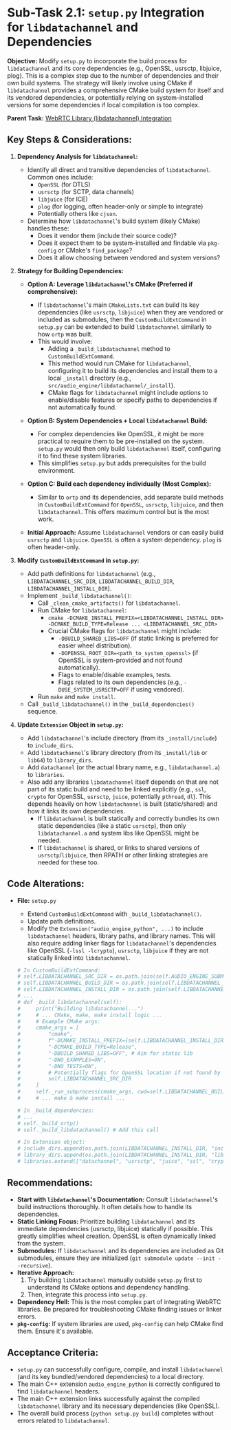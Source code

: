 # Sub-Task 2.1: `setup.py` Integration for `libdatachannel` and Dependencies

**Objective:** Modify `setup.py` to incorporate the build process for `libdatachannel` and its core dependencies (e.g., OpenSSL, usrsctp, libjuice, plog). This is a complex step due to the number of dependencies and their own build systems. The strategy will likely involve using CMake if `libdatachannel` provides a comprehensive CMake build system for itself and its vendored dependencies, or potentially relying on system-installed versions for some dependencies if local compilation is too complex.

**Parent Task:** [WebRTC Library (libdatachannel) Integration](../task_02_webrtc_library_integration.md)

## Key Steps & Considerations:

1.  **Dependency Analysis for `libdatachannel`:**
    *   Identify all direct and transitive dependencies of `libdatachannel`. Common ones include:
        *   `OpenSSL` (for DTLS)
        *   `usrsctp` (for SCTP, data channels)
        *   `libjuice` (for ICE)
        *   `plog` (for logging, often header-only or simple to integrate)
        *   Potentially others like `cjson`.
    *   Determine how `libdatachannel`'s build system (likely CMake) handles these:
        *   Does it vendor them (include their source code)?
        *   Does it expect them to be system-installed and findable via `pkg-config` or CMake's `find_package`?
        *   Does it allow choosing between vendored and system versions?

2.  **Strategy for Building Dependencies:**
    *   **Option A: Leverage `libdatachannel`'s CMake (Preferred if comprehensive):**
        *   If `libdatachannel`'s main `CMakeLists.txt` can build its key dependencies (like `usrsctp`, `libjuice`) when they are vendored or included as submodules, then the `CustomBuildExtCommand` in `setup.py` can be extended to build `libdatachannel` similarly to how `ortp` was built.
        *   This would involve:
            *   Adding a `_build_libdatachannel` method to `CustomBuildExtCommand`.
            *   This method would run CMake for `libdatachannel`, configuring it to build its dependencies and install them to a local `_install` directory (e.g., `src/audio_engine/libdatachannel/_install`).
            *   CMake flags for `libdatachannel` might include options to enable/disable features or specify paths to dependencies if not automatically found.
    *   **Option B: System Dependencies + Local `libdatachannel` Build:**
        *   For complex dependencies like OpenSSL, it might be more practical to require them to be pre-installed on the system. `setup.py` would then only build `libdatachannel` itself, configuring it to find these system libraries.
        *   This simplifies `setup.py` but adds prerequisites for the build environment.
    *   **Option C: Build each dependency individually (Most Complex):**
        *   Similar to `ortp` and its dependencies, add separate build methods in `CustomBuildExtCommand` for `OpenSSL`, `usrsctp`, `libjuice`, and then `libdatachannel`. This offers maximum control but is the most work.

    *   **Initial Approach:** Assume `libdatachannel` vendors or can easily build `usrsctp` and `libjuice`. `OpenSSL` is often a system dependency. `plog` is often header-only.

3.  **Modify `CustomBuildExtCommand` in `setup.py`:**
    *   Add path definitions for `libdatachannel` (e.g., `LIBDATACHANNEL_SRC_DIR`, `LIBDATACHANNEL_BUILD_DIR`, `LIBDATACHANNEL_INSTALL_DIR`).
    *   Implement `_build_libdatachannel()`:
        *   Call `_clean_cmake_artifacts()` for `libdatachannel`.
        *   Run CMake for `libdatachannel`:
            *   `cmake -DCMAKE_INSTALL_PREFIX=<LIBDATACHANNEL_INSTALL_DIR> -DCMAKE_BUILD_TYPE=Release ... <LIBDATACHANNEL_SRC_DIR>`
            *   Crucial CMake flags for `libdatachannel` might include:
                *   `-DBUILD_SHARED_LIBS=OFF` (if static linking is preferred for easier wheel distribution).
                *   `-DOPENSSL_ROOT_DIR=<path_to_system_openssl>` (if OpenSSL is system-provided and not found automatically).
                *   Flags to enable/disable examples, tests.
                *   Flags related to its own dependencies (e.g., `-DUSE_SYSTEM_USRSCTP=OFF` if using vendored).
        *   Run `make` and `make install`.
    *   Call `_build_libdatachannel()` in the `_build_dependencies()` sequence.

4.  **Update `Extension` Object in `setup.py`:**
    *   Add `libdatachannel`'s include directory (from its `_install/include`) to `include_dirs`.
    *   Add `libdatachannel`'s library directory (from its `_install/lib` or `lib64`) to `library_dirs`.
    *   Add `datachannel` (or the actual library name, e.g., `libdatachannel.a`) to `libraries`.
    *   Also add any libraries `libdatachannel` itself depends on that are not part of its static build and need to be linked explicitly (e.g., `ssl`, `crypto` for OpenSSL, `usrsctp`, `juice`, potentially `pthread`, `dl`). This depends heavily on how `libdatachannel` is built (static/shared) and how it links its own dependencies.
        *   If `libdatachannel` is built statically and correctly bundles its own static dependencies (like a static `usrsctp`), then only `libdatachannel.a` and system libs like OpenSSL might be needed.
        *   If `libdatachannel` is shared, or links to shared versions of `usrsctp`/`libjuice`, then RPATH or other linking strategies are needed for these too.

## Code Alterations:

*   **File:** `setup.py`
    *   Extend `CustomBuildExtCommand` with `_build_libdatachannel()`.
    *   Update path definitions.
    *   Modify the `Extension("audio_engine_python", ...)` to include `libdatachannel` headers, library paths, and library names. This will also require adding linker flags for `libdatachannel`'s dependencies like OpenSSL (`-lssl -lcrypto`), `usrsctp`, `libjuice` if they are not statically linked into `libdatachannel`.

    ```python
    # In CustomBuildExtCommand:
    # self.LIBDATACHANNEL_SRC_DIR = os.path.join(self.AUDIO_ENGINE_SUBMODULES_DIR, "libdatachannel")
    # self.LIBDATACHANNEL_BUILD_DIR = os.path.join(self.LIBDATACHANNEL_SRC_DIR, "_build")
    # self.LIBDATACHANNEL_INSTALL_DIR = os.path.join(self.LIBDATACHANNEL_SRC_DIR, "_install")
    # ...
    # def _build_libdatachannel(self):
    #     print("Building libdatachannel...")
    #     # ... CMake, make, make install logic ...
    #     # Example CMake args:
    #     cmake_args = [
    #         "cmake",
    #         f"-DCMAKE_INSTALL_PREFIX={self.LIBDATACHANNEL_INSTALL_DIR}",
    #         "-DCMAKE_BUILD_TYPE=Release",
    #         "-DBUILD_SHARED_LIBS=OFF", # Aim for static lib
    #         "-DNO_EXAMPLES=ON",
    #         "-DNO_TESTS=ON",
    #         # Potentially flags for OpenSSL location if not found by CMake
    #         self.LIBDATACHANNEL_SRC_DIR 
    #     ]
    #     self._run_subprocess(cmake_args, cwd=self.LIBDATACHANNEL_BUILD_DIR, ...)
    #     # ... make & make install ...

    # In _build_dependencies:
    # ...
    # self._build_ortp()
    # self._build_libdatachannel() # Add this call

    # In Extension object:
    # include_dirs.append(os.path.join(LIBDATACHANNEL_INSTALL_DIR, "include"))
    # library_dirs.append(os.path.join(LIBDATACHANNEL_INSTALL_DIR, "lib")) # or lib64
    # libraries.extend(["datachannel", "usrsctp", "juice", "ssl", "crypto"]) # Example, exact list depends on libdatachannel build
    ```

## Recommendations:

*   **Start with `libdatachannel`'s Documentation:** Consult `libdatachannel`'s build instructions thoroughly. It often details how to handle its dependencies.
*   **Static Linking Focus:** Prioritize building `libdatachannel` and its immediate dependencies (usrsctp, libjuice) statically if possible. This greatly simplifies wheel creation. OpenSSL is often dynamically linked from the system.
*   **Submodules:** If `libdatachannel` and its dependencies are included as Git submodules, ensure they are initialized (`git submodule update --init --recursive`).
*   **Iterative Approach:**
    1.  Try building `libdatachannel` manually outside `setup.py` first to understand its CMake options and dependency handling.
    2.  Then, integrate this process into `setup.py`.
*   **Dependency Hell:** This is the most complex part of integrating WebRTC libraries. Be prepared for troubleshooting CMake finding issues or linker errors.
*   **`pkg-config`:** If system libraries are used, `pkg-config` can help CMake find them. Ensure it's available.

## Acceptance Criteria:

*   `setup.py` can successfully configure, compile, and install `libdatachannel` (and its key bundled/vendored dependencies) to a local directory.
*   The main C++ extension `audio_engine_python` is correctly configured to find `libdatachannel` headers.
*   The main C++ extension links successfully against the compiled `libdatachannel` library and its necessary dependencies (like OpenSSL).
*   The overall build process (`python setup.py build`) completes without errors related to `libdatachannel`.
